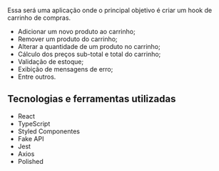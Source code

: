 Essa será uma aplicação onde o principal objetivo é criar um hook de carrinho de compras. 

- Adicionar um novo produto ao carrinho;
- Remover um produto do carrinho;
- Alterar a quantidade de um produto no carrinho;
- Cálculo dos preços sub-total e total do carrinho;
- Validação de estoque;
- Exibição de mensagens de erro;
- Entre outros.

## Tecnologias e ferramentas utilizadas
* React
* TypeScript
* Styled Componentes
* Fake API
* Jest
* Axios
* Polished







